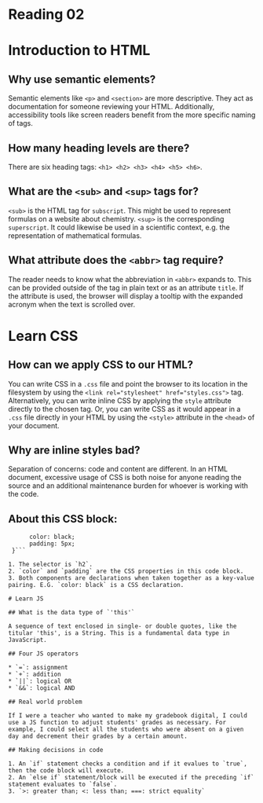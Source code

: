 # Reading 02

# Introduction to HTML

## Why use semantic elements?

Semantic elements like `<p>` and `<section>` are more descriptive. They act as documentation for someone reviewing your HTML. Additionally, accessibility tools like screen readers benefit from the more specific naming of tags.

## How many heading levels are there?

There are six heading tags: `<h1> <h2> <h3> <h4> <h5> <h6>`.

## What are the `<sub>` and `<sup>` tags for?

`<sub>` is the HTML tag for `subscript`. This might be used to represent formulas on a website about chemistry. `<sup>` is the corresponding `superscript`. It could likewise be used in a scientific context, e.g. the representation of mathematical formulas.

## What attribute does the `<abbr>` tag require?

The reader needs to know what the abbreviation in `<abbr>` expands to. This can be provided outside of the tag in plain text or as an attribute `title`. If the attribute is used, the browser will display a tooltip with the expanded acronym when the text is scrolled over.

# Learn CSS

## How can we apply CSS to our HTML?

You can write CSS in a `.css` file and point the browser to its location in the filesystem by using the `<link rel="stylesheet" href="styles.css">` tag. Alternatively, you can write inline CSS by applying the `style` attribute directly to the chosen tag. Or, you can write CSS as it would appear in a `.css` file directly in your HTML by using the `<style>` attribute in the `<head>` of your document.

## Why are inline styles bad?

Separation of concerns: code and content are different. In an HTML document, excessive usage of CSS is both noise for anyone reading the source and an additional maintenance burden for whoever is working with the code.

## About this CSS block:

``` h2 {
      color: black;
	  padding: 5px;
 }```

1. The selector is `h2`.
2. `color` and `padding` are the CSS properties in this code block.
3. Both components are declarations when taken together as a key-value pairing. E.G. `color: black` is a CSS declaration.

# Learn JS

## What is the data type of `'this'`

A sequence of text enclosed in single- or double quotes, like the titular 'this', is a String. This is a fundamental data type in JavaScript.

## Four JS operators

* `=`: assignment
* `+`: addition
* `||`: logical OR
* `&&`: logical AND

## Real world problem

If I were a teacher who wanted to make my gradebook digital, I could use a JS function to adjust students' grades as necessary. For example, I could select all the students who were absent on a given day and decrement their grades by a certain amount.

## Making decisions in code

1. An `if` statement checks a condition and if it evalues to `true`, then the code block will execute.
2. An `else if` statement/block will be executed if the preceding `if` statement evaluates to `false`.
3. `>: greater than; <: less than; ===: strict equality`
